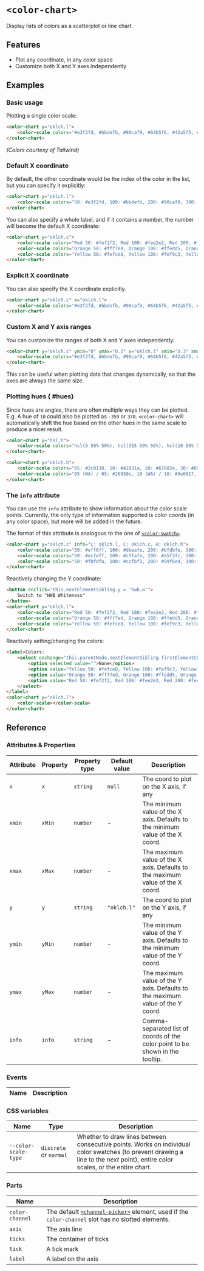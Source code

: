 # `<color-chart>`

Display lists of colors as a scatterplot or line chart.

## Features

- Plot any coordinate, in any color space
- Customize both X and Y axes independently

## Examples

### Basic usage

Plotting a single color scale:

```html
<color-chart y="oklch.l">
	<color-scale colors="#e3f2fd, #bbdefb, #90caf9, #64b5f6, #42a5f5, #2196f3, #1e88e5, #1976d2, #1565c0, #0d47a1"></color-scale>
</color-chart>
```

_(Colors courtesy of Tailwind)_

### Default X coordinate

By default, the other coordinate would be the index of the color in the list, but you can specify it explicitly:

```html
<color-chart y="oklch.l">
	<color-scale colors="50: #e3f2fd, 100: #bbdefb, 200: #90caf9, 300: #64b5f6, 400: #42a5f5, 500: #2196f3, 600: #1e88e5, 700: #1976d2, 800: #1565c0, 900: #0d47a1"></color-scale>
</color-chart>
```

You can also specify a whole label, and if it contains a number, the number will become the default X coordinate:

```html
<color-chart y="oklch.c">
	<color-scale colors="Red 50: #fef2f2, Red 100: #fee2e2, Red 200: #fecaca, Red 300: #fca5a5, Red 400: #f87171, Red 500: #ef4444, Red 600: #dc2626, Red 700: #b91c1c, Red 800: #991b1b, Red 900: #7f1d1d, Red 950: #450a0a"></color-scale>
	<color-scale colors="Orange 50: #fff7ed, Orange 100: #ffedd5, Orange 200: #fed7aa, Orange 300: #fdba74, Orange 400: #fb923c, Orange 500: #f97316, Orange 600: #ea580c, Orange 700: #c2410c, Orange 800: #9a3412, Orange 900: #7c2d12, Orange 950: #431407"></color-scale>
	<color-scale colors="Yellow 50: #fefce8, Yellow 100: #fef9c3, Yellow 200: #fef08a, Yellow 300: #fde047, Yellow 400: #facc15, Yellow 500: #eab308, Yellow 600: #ca8a04, Yellow 700: #a16207, Yellow 800: #854d0e, Yellow 900: #713f12, Yellow 950: #422006"></color-scale>
</color-chart>
```

### Explicit X coordinate

You can also specify the X coordinate explicitly.

```html
<color-chart y="oklch.c" x="oklch.l">
	<color-scale colors="#e3f2fd, #bbdefb, #90caf9, #64b5f6, #42a5f5, #2196f3, #1e88e5, #1976d2, #1565c0, #0d47a1"></color-scale>
</color-chart>
```

### Custom X and Y axis ranges

You can customize the ranges of both X and Y axes independently:

```html
<color-chart y="oklch.c" ymin="0" ymax="0.2" x="oklch.l" xmin="0.3" xmax="1">
	<color-scale colors="#e3f2fd, #bbdefb, #90caf9, #64b5f6, #42a5f5, #2196f3, #1e88e5, #1976d2, #1565c0, #0d47a1"></color-scale>
</color-chart>
```

This can be useful when plotting data that changes dynamically, so that the axes are always the same size.

### Plotting hues { #hues}

Since hues are angles, there are often multiple ways they can be plotted.
E.g. A hue of `10` could also be plotted as `-350` or `370`.
`<color-chart>` will automatically shift the hue based on the other hues in the same scale to produce a nicer result.

```html
<color-chart y="hsl.h">
	<color-scale colors="hsl(5 50% 50%), hsl(355 50% 50%), hsl(10 50% 50%), hsl(-10 50% 50%)"></color-scale>
</color-chart>
```

```html
<color-chart y="oklch.h">
	<color-scale colors="05: #2c0110, 10: #41031a, 20: #67082e, 30: #890e3f, 40: #ac1450, 50: #e01d6b, 60: #f2638c, 70: #fb8ea8, 80: #ffb4c5, 90: #ffdce3, 95: #ffeef1"></color-scale>
	<color-scale colors="05 (WA) / 05: #26050c, 10 (WA) / 10: #3e0817, 20 (WA) / 20: #630d29, 30 (WA) / 30: #88123b, 40 (WA) / 40: #ab174e, 50 (WA) / 50: #de1d6a, 60 (WA) / 60: #ee669b, 70 (WA) / 70: #f391b9, 80 (WA) / 80: #f7b8d3, 90 (WA) / 90: #fbdeeb, 95 (WA) / 95: #fdeef5"></color-scale>
</color-chart>
```

### The `info` attribute

You can use the `info` attribute to show information about the color scale points. Currently, the only type of information supported is color coords (in any color space), but more will be added in the future.

The format of this attribute is analogous to the one of [`<color-swatch>`](../color-swatch/#the-info-attribute).

```html
<color-chart y="oklch.c" info="L: oklch.l, C: oklch.c, H: oklch.h">
	<color-scale colors="50: #eff6ff, 100: #dbeafe, 200: #bfdbfe, 300: #93c5fd, 400: #60a5fa, 500: #3b82f6, 600: #2563eb, 700: #1d4ed8, 800: #1e40af, 900: #1e3a8a, 950: #172554"></color-scale>
	<color-scale colors="50: #ecfeff, 100: #cffafe, 200: #a5f3fc, 300: #67e8f9, 400: #22d3ee, 500: #06b6d4, 600: #0891b2, 700: #0e7490, 800: #155e75, 900: #164e63, 950: #083344"></color-scale>
	<color-scale colors="50: #f0fdfa, 100: #ccfbf1, 200: #99f6e4, 300: #5eead4, 400: #2dd4bf, 500: #14b8a6, 600: #0d9488, 700: #0f766e, 800: #115e59, 900: #134e4a, 950: #042f2e"></color-scale>
</color-chart>
```

Reactively changing the Y coordinate:

```html
<button onclick="this.nextElementSibling.y = 'hwb.w'">
	Switch to "HWB Whiteness"
</button>
<color-chart y="oklch.l">
	<color-scale colors="Red 50: #fef2f2, Red 100: #fee2e2, Red 200: #fecaca, Red 300: #fca5a5, Red 400: #f87171, Red 500: #ef4444, Red 600: #dc2626, Red 700: #b91c1c, Red 800: #991b1b, Red 900: #7f1d1d, Red 950: #450a0a"></color-scale>
	<color-scale colors="Orange 50: #fff7ed, Orange 100: #ffedd5, Orange 200: #fed7aa, Orange 300: #fdba74, Orange 400: #fb923c, Orange 500: #f97316, Orange 600: #ea580c, Orange 700: #c2410c, Orange 800: #9a3412, Orange 900: #7c2d12, Orange 950: #431407"></color-scale>
	<color-scale colors="Yellow 50: #fefce8, Yellow 100: #fef9c3, Yellow 200: #fef08a, Yellow 300: #fde047, Yellow 400: #facc15, Yellow 500: #eab308, Yellow 600: #ca8a04, Yellow 700: #a16207, Yellow 800: #854d0e, Yellow 900: #713f12, Yellow 950: #422006"></color-scale>
</color-chart>
```

Reactively setting/changing the colors:
```html
<label>Colors:
	<select onchange="this.parentNode.nextElementSibling.firstElementChild.colors = this.value">
		<option selected value="">None</option>
		<option value="Yellow 50: #fefce8, Yellow 100: #fef9c3, Yellow 200: #fef08a, Yellow 300: #fde047, Yellow 400: #facc15, Yellow 500: #eab308, Yellow 600: #ca8a04, Yellow 700: #a16207, Yellow 800: #854d0e, Yellow 900: #713f12, Yellow 950: #422006">Yellow</option>
		<option value="Orange 50: #fff7ed, Orange 100: #ffedd5, Orange 200: #fed7aa, Orange 300: #fdba74, Orange 400: #fb923c, Orange 500: #f97316, Orange 600: #ea580c, Orange 700: #c2410c, Orange 800: #9a3412, Orange 900: #7c2d12, Orange 950: #431407">Orange</option>
		<option value="Red 50: #fef2f2, Red 100: #fee2e2, Red 200: #fecaca, Red 300: #fca5a5, Red 400: #f87171, Red 500: #ef4444, Red 600: #dc2626, Red 700: #b91c1c, Red 800: #991b1b, Red 900: #7f1d1d, Red 950: #450a0a">Red</option>
	</select>
</label>
<color-chart y="oklch.l">
	<color-scale></color-scale>
</color-chart>
```

## Reference

### Attributes & Properties

| Attribute | Property | Property type | Default value | Description |
|-----------|----------|---------------|---------------|-------------|
| `x` | `x` | `string` | `null` | The coord to plot on the X axis, if any |
| `xmin` | `xMin` | `number` | - | The minimum value of the X axis. Defaults to the minimum value of the X coord. |
| `xmax` | `xMax` | `number` | - | The maximum value of the X axis. Defaults to the maximum value of the X coord. |
| `y` | `y` | `string` | `"oklch.l"` | The coord to plot on the Y axis, if any |
| `ymin` | `yMin` | `number` | - | The minimum value of the Y axis. Defaults to the minimum value of the Y coord. |
| `ymax` | `yMax` | `number` | - | The maximum value of the Y axis. Defaults to the maximum value of the Y coord. |
| `info` | `info` | `string` | - | Comma-separated list of coords of the color point to be shown in the tooltip. |

### Events

| Name | Description |
|------|-------------|

### CSS variables

| Name | Type | Description |
|------|------|-------------|
| `--color-scale-type` | `discrete` or `normal` | Whether to draw lines between consecutive points. Works on individual color swatches (to prevent drawing a line to the *next* point), entire color scales, or the entire chart. |

### Parts

| Name | Description |
|------|-------------|
| `color-channel` | The default [`<channel-picker>`](../channel-picker/) element, used if the `color-channel` slot has no slotted elements. |
| `axis` | The axis line |
| `ticks` | The container of ticks |
| `tick` | A tick mark |
| `label` | A label on the axis |
